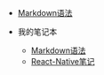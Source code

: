 - [Markdown语法](/markdown/)

- 我的笔记本
  - [Markdown语法](/markdown/)
  - [React-Native笔记](/react_native/)